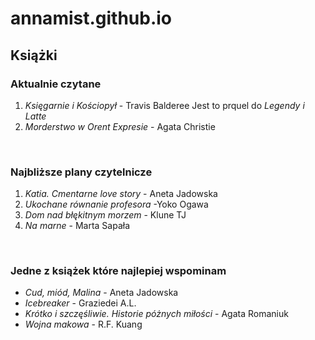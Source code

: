 # annamist.github.io
## Książki 
### Aktualnie czytane 
1. *Księgarnie i Kościopył* - Travis Balderee
Jest to prquel do *Legendy i Latte*
1. *Morderstwo w Orent Expresie* - Agata Christie
<br>

### Najbliższe plany czytelnicze 
1. *Katia. Cmentarne love story* - Aneta Jadowska
1. *Ukochane równanie profesora* -Yoko Ogawa
1. *Dom nad błękitnym morzem* - Klune TJ
1. *Na marne* - Marta Sapała
<br>

### Jedne z książek które najlepiej wspominam
+ *Cud, miód, Malina* - Aneta Jadowska
+ *Icebreaker* - Graziedei A.L.
+ *Krótko i szczęśliwie. Historie póżnych miłości* - Agata Romaniuk
+ *Wojna makowa* - R.F. Kuang 

